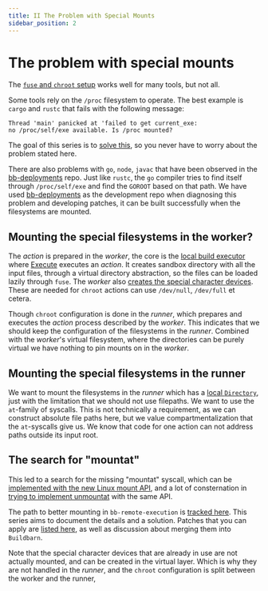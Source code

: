```yaml
---
title: II The Problem with Special Mounts
sidebar_position: 2
---
```


# The problem with special mounts

The [`fuse` and `chroot` setup]
works well for many tools, but not all.

Some tools rely on the `/proc` filesystem to operate.
The best example is `cargo` and `rustc` that fails with the following message:

    Thread 'main' panicked at 'failed to get current_exe:
    no /proc/self/exe available. Is /proc mounted?

The goal of this series is to [solve this],
so you never have to worry about the problem stated here.

There are also problems with `go`, `node`, `javac` that have been observed in the [bb-deployments] repo.
Just like `rustc`, the `go` compiler tries to find itself through `/proc/self/exe`
and find the `GOROOT` based on that path.
We have used [bb-deployments] as the development repo
when diagnosing this problem and developing patches,
it can be built successfully when the filesystems are mounted.

[solve this]: /docs/improved-chroot-in-buildbarn/implementing-mountat/
[`fuse` and `chroot` setup]: /docs/improved-chroot-in-buildbarn/chroot-in-buildbarn/

## Mounting the special filesystems in the worker?

The _action_ is prepared in the _worker_,
the core is the [local build executor] where [Execute] executes an _action_.
It creates sandbox directory with all the input files,
through a virtual directory abstraction,
so the files can be loaded lazily through `fuse`.
The _worker_ also [creates the special character devices].
These are needed for `chroot` actions can use `/dev/null`, `/dev/full` et cetera.

Though `chroot` configuration is done in the _runner_,
which prepares and executes the _action_ process described by the _worker_.
This indicates that we should keep the configuration of the filesystems in the _runner_.
Combined with the _worker_'s virtual filesystem,
where the directories can be purely virtual
we have nothing to pin mounts on in the _worker_.

## Mounting the special filesystems in the runner

We want to mount the filesystems in the _runner_
which has a [local `Directory`],
just with the limitation that we should not use filepaths.
We want to use the `at`-family of syscalls.
This is not technically a requirement,
as we can construct absolute file paths here,
but we value compartmentalization that the `at`-syscalls give us.
We know that code for one action can not address paths outside its input root.

## The search for "mountat"

This led to a search for the missing "mountat" syscall,
which can be [implemented with the new Linux mount API],
and a lot of consternation in [trying to implement unmountat] with the same API.

The path to better mounting in `bb-remote-execution` is [tracked here].
This series aims to document the details and a solution.
Patches that you can apply are [listed here],
as well as discussion about merging them into `Buildbarn`.

Note that the special character devices that are already in use are not actually mounted,
and can be created in the virtual layer.
Which is why they are not handled in the _runner_,
and the `chroot` configuration is split between the worker and the runner,

[Execute]: https://github.com/buildbarn/bb-remote-execution/blob/96c4fdce659fabfaba7ee2a60fd4e2ffab8352e2/pkg/builder/local_build_executor.go#L111
[bb-deployments]: https://github.com/buildbarn/bb-deployments/
[creates the special character devices]: https://github.com/buildbarn/bb-remote-execution/blob/96c4fdce659fabfaba7ee2a60fd4e2ffab8352e2/pkg/builder/local_build_executor.go#L185
[implemented with the new Linux mount API]: /docs/improved-chroot-in-buildbarn/implementing-mountat/
[listed here]: /docs/improved-chroot-in-buildbarn/integrating-mountat/
[local `Directory`]: https://github.com/buildbarn/bb-storage/blob/master/pkg/filesystem/directory.go
[local build executor]: https://github.com/buildbarn/bb-remote-execution/blob/96c4fdce659fabfaba7ee2a60fd4e2ffab8352e2/pkg/builder/local_build_executor.go
[this series]: /docs/improved-chroot-in-buildbarn/implementing-mountat/
[tracked here]: https://github.com/buildbarn/bb-remote-execution/issues/115
[trying to implement unmountat]: /docs/improved-chroot-in-buildbarn/implementing-unmountat/
